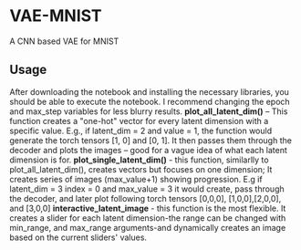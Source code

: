 # VAE-MNIST
A CNN based VAE for MNIST
## Usage
After downloading the notebook and installing the necessary libraries, you should be able to execute the notebook. I recommend changing the epoch and max_step variables for less blurry results.
**plot_all_latent_dim()** – This function creates a "one-hot" vector for every latent dimension with a specific value. E.g., if latent_dim = 2 and value = 1, the function would generate the torch tensors [1, 0] and [0, 1].
It then passes them through the decoder and plots the images – good for a vague idea of what each latent dimension is for.
**plot_single_latent_dim()** - this function, similarlly to plot_all_latent_dim(), creates vectors but focuses on one dimension; It creates series of images (max_value+1) showing progression. E.g if latent_dim = 3 index = 0 and max_value = 3 it would create, pass through the decoder, and later plot following torch tensors [0,0,0], [1,0,0],[2,0,0], and [3,0,0]
**interactive_latent_image** - this function is the most flexible. It creates a slider for each latent dimension-the range can be changed with min_range, and max_range arguments-and dynamically creates an image based on the current sliders' values.
